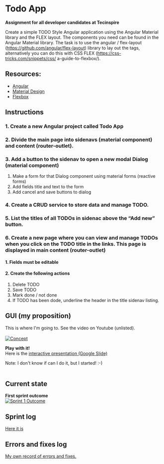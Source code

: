 # Todo App

**Assignment for all developer candidates at Tecinspire**

Create a simple TODO Style Angular application using the Angular Material library and the FLEX layout. 
The components you need can be found in the Angular Material library. 
The task is to use the angular / flex-layout (https://github.com/angular/flex-layout) library to lay out the tags, 
alternatively you can do this with CSS FLEX (https://css-tricks.com/snippets/css/ a-guide-to-flexbox/).

## Resources:
- [Angular](https://angular.io/start) 
- [Material Design](https://material.angular.io/components/categories) 
- [Flexbox](https://github.com/angular/flex-layout/wiki)

## Instructions

### 1. Create a new Angular project called Todo App
### 2. Divide the main page into sidenavs (material component) and content (router-outlet).
### 3. Add a button to the sidenav to open a new modal Dialog (material component)

1. Make a form for that Dialog component using material forms (reactive forms)
2. Add fields title and text to the form
3. Add cancel and save buttons to dialog
### 4. Create a CRUD service to store data and manage TODO.
### 5. List the titles of all TODOs in sidenac above the “Add new” button.
### 6. Create a new page where you can view and manage TODOs when you click on the TODO title in the links. This page is displayed in main content (router-outlet)
#### 1. Fields must be editable
#### 2. Create the following actions
1. Delete TODO
2. Save TODO
3. Mark done / not done
4. If TODO has been dode, underline the header  in the title sidenav listing.

## GUI (my proposition) 
This is where I'm going to. See the video on Youtube (unlisted).<br><br>
[![Concept]()]()<br>

**Play with it!**<br>
Here is the [interactive presentation (Google Slide)](https://docs.google.com/presentation/d/1_viCUeWmkG_seoqqHQUTjdlEZX5zTAcnJlipYdul-68/edit?usp=sharing)

Note: I don't know if can I do it, but I started! :-)<br><br>

## Current state

**First sprint outcome**<br>
[![Sprint 1 Outcome](https://media.giphy.com/media/8kC9Q4ZYd79RpHiejj/giphy.gif)](https://youtu.be/jcZ_ZL_JvzI)<br>

## Sprint log

[Here it is](https://github.com/sroccoli1/todoapp/blob/main/devnotes.md) 

## Errors and fixes log

[My own record of errors and fixes.](https://github.com/sroccoli1/todoapp/blob/main/errors_and_fixes.md)
